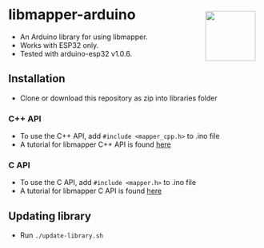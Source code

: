 # libmapper-arduino <img style="float:right;padding:10px" src="http://libmapper.github.io/images/libmapper_logo_black_512px.png" width="100">
- An Arduino library for using libmapper.
- Works with ESP32 only.
- Tested with arduino-esp32 v1.0.6.

## Installation
* Clone or download this repository as zip into libraries folder

### C++ API
* To use the C++ API, add ```#include <mapper_cpp.h>``` to .ino file
* A tutorial for libmapper C++ API is found [here](http://libmapper.github.io/tutorials/cpp.html)

### C API
* To use the C API, add ```#include <mapper.h>``` to .ino file
* A tutorial for libmapper C API is found [here](http://libmapper.github.io/tutorials/c.html)

## Updating library 
- Run `./update-library.sh`
